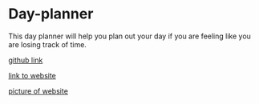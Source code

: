 # Day-planner

This day planner will help you plan out your day if you are feeling like you are losing track of time.

[github link](https://github.com/Drewpayton/Day-planner)

[link to website](https://drewpayton.github.io/Day-planner/)

[picture of website](Capture.PNG)